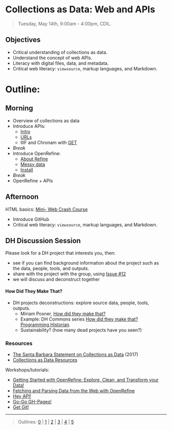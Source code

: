 # Collections as Data: Web and APIs

> Tuesday, May 14th, 9:00am - 4:00pm, CDIL.

## Objectives

- Critical understanding of collections as data.
- Understand the concept of web APIs.
- Literacy with digital files, data, and metadata.
- Critical web literacy: `viewsource`, markup languages, and Markdown.

# Outline:

## Morning

- Overview of collections as data
- Introduce APIs:
    - [Intro](https://evanwill.github.io/hey-api/content/0-intro.html)
    - [URLs](https://evanwill.github.io/hey-api/content/1-urls.html)
    - IIIF and Chronam with [GET](https://evanwill.github.io/hey-api/content/2-get.html)
- *Break*
- Introduce OpenRefine:
    - [About Refine](https://evanwill.github.io/clean-your-data/1-about.html)
    - [Messy data](https://evanwill.github.io/clean-your-data/2-messy.html)
    - [Install](https://evanwill.github.io/clean-your-data/3-start.html)
- *Break*
- OpenRefine + APIs

## Afternoon

HTML basics: [Mini- Web Crash Course](https://evanwill.github.io/mini-web-crash-course/)

- Introduce GitHub
- Critical web literacy: `viewsource`, markup languages, and Markdown.

## DH Discussion Session

Please look for a DH project that interests you, then:

- see if you can find background information about the project such as the data, people, tools, and outputs.
- share with the project with the group, using [Issue #12](https://github.com/PalouseDH/symposium/issues/12)
- we will discuss and deconstruct together

#### How Did They Make That? 

- DH projects deconstructions: explore source data, people, tools, outputs.
    - Miriam Posner, [How did they make that?](http://miriamposner.com/blog/how-did-they-make-that/) 
    - Example: DH Commons series [How did they make that? Programming Historian](https://web.archive.org/web/20180713014622/http://dhcommons.org/journal/issue-1/editorial-sustainability-and-open-peer-review-programming-historian).
    - Sustainability? (how many dead projects have you seen?)

### Resources 

- [The Santa Barbara Statement on Collections as Data](https://collectionsasdata.github.io/statement/) (2017)
- [Collections as Data Resources](https://collectionsasdata.github.io/resources/)

Workshops/tutorials: 

- [Getting Started with OpenRefine: Explore, Clean, and Transform your Data!](https://evanwill.github.io/clean-your-data/)
- [Fetching and Parsing Data from the Web with OpenRefine](https://programminghistorian.org/en/lessons/fetch-and-parse-data-with-openrefine)
- [Hey API!](https://evanwill.github.io/hey-api/)
- [Go-Go GH-Pages!](https://evanwill.github.io/go-go-ghpages/)
- [Get Git!](https://evanwill.github.io/get-git/)

-----------------------

> Outlines: [0](day-0.md) | [1](day-1.md) | [2](day-2.md) | [3](day-3.md) | [4](day-4.md) | [5](day-5.md)
